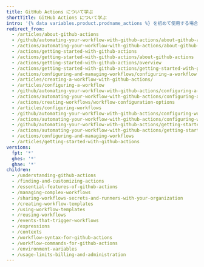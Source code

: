 ```yaml
---
title: GitHub Actions について学ぶ
shortTitle: GitHub Actions について学ぶ
intro: '{% data variables.product.prodname_actions %} を初めて使用する場合も、そこで提供されているすべての項目を学ぶ場合も、このガイドは、{% data variables.product.prodname_actions %} を使用してアプリケーション開発ワークフローを促進する際に役立ちます。'
redirect_from:
  - /articles/about-github-actions
  - /github/automating-your-workflow-with-github-actions/about-github-actions
  - /actions/automating-your-workflow-with-github-actions/about-github-actions
  - /actions/getting-started-with-github-actions
  - /actions/getting-started-with-github-actions/about-github-actions
  - /actions/getting-started-with-github-actions/overview
  - /actions/getting-started-with-github-actions/getting-started-with-github-actions
  - /actions/configuring-and-managing-workflows/configuring-a-workflow
  - /articles/creating-a-workflow-with-github-actions/
  - /articles/configuring-a-workflow
  - /github/automating-your-workflow-with-github-actions/configuring-a-workflow
  - /actions/automating-your-workflow-with-github-actions/configuring-a-workflow
  - /actions/creating-workflows/workflow-configuration-options
  - /articles/configuring-workflows
  - /github/automating-your-workflow-with-github-actions/configuring-workflows
  - /actions/automating-your-workflow-with-github-actions/configuring-workflows
  - /github/automating-your-workflow-with-github-actions/getting-started-with-github-actions
  - /actions/automating-your-workflow-with-github-actions/getting-started-with-github-actions
  - /actions/configuring-and-managing-workflows
  - /articles/getting-started-with-github-actions
versions:
  fpt: '*'
  ghes: '*'
  ghae: '*'
children:
  - /understanding-github-actions
  - /finding-and-customizing-actions
  - /essential-features-of-github-actions
  - /managing-complex-workflows
  - /sharing-workflows-secrets-and-runners-with-your-organization
  - /creating-workflow-templates
  - /using-workflow-templates
  - /reusing-workflows
  - /events-that-trigger-workflows
  - /expressions
  - /contexts
  - /workflow-syntax-for-github-actions
  - /workflow-commands-for-github-actions
  - /environment-variables
  - /usage-limits-billing-and-administration
---
```


